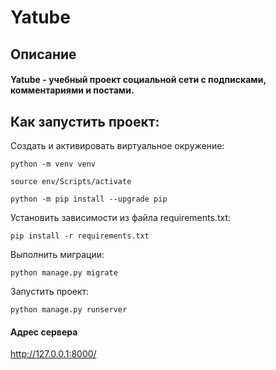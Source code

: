 # Yatube

## Описание

#### Yatube  - учебный проект социальной сети с подписками, комментариями и постами. 

## Как запустить проект:

Создать и активировать виртуальное окружение:

```
python -m venv venv
```

```
source env/Scripts/activate
```

```
python -m pip install --upgrade pip
```

Установить зависимости из файла requirements.txt:

```
pip install -r requirements.txt
```

Выполнить миграции:

```
python manage.py migrate
```

Запустить проект:

```
python manage.py runserver
```

#### Адрес сервера

http://127.0.0.1:8000/
